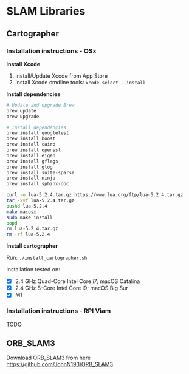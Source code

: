 # SLAM Libraries

## Cartographer

### Installation instructions - OSx

**Install Xcode**
1. Install/Update Xcode from App Store
1. Install Xcode cmdline tools: `xcode-select --install`

**Install dependencies**
```bash
# Update and upgrade Brew
brew update
brew upgrade
```

```bash
# Install dependencies
brew install googletest
brew install boost
brew install cairo
brew install openssl
brew install eigen
brew install gflags
brew install glog
brew install suite-sparse
brew install ninja
brew install sphinx-doc
```

```bash
curl -o lua-5.2.4.tar.gz https://www.lua.org/ftp/lua-5.2.4.tar.gz
tar -xvf lua-5.2.4.tar.gz
pushd lua-5.2.4
make macosx
sudo make install
popd
rm lua-5.2.4.tar.gz
rm -rf lua-5.2.4
```

**Install cartographer**

Run: `./install_cartographer.sh`

Installation tested on:
- [x] 2.4 GHz Quad-Core Intel Core i7; macOS Catalina
- [x] 2.4 GHz 8-Core Intel Core i9; macOS Big Sur
- [x] M1

### Installation instructions - RPI Viam
TODO

## ORB_SLAM3
Download ORB_SLAM3 from here https://github.com/JohnN193/ORB_SLAM3
